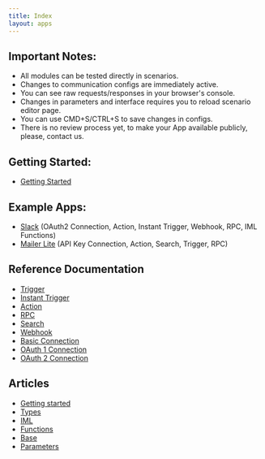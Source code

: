 ```yaml
---
title: Index
layout: apps
---
```


## Important Notes:

- All modules can be tested directly in scenarios.
- Changes to communication configs are immediately active.
- You can see raw requests/responses in your browser's console.
- Changes in parameters and interface requires you to reload scenario editor page.
- You can use CMD+S/CTRL+S to save changes in configs.
- There is no review process yet, to make your App available publicly, please, contact us.

## Getting Started:

* [Getting Started](articles/getting-started.md)

## Example Apps:

* [Slack](https://www.integromat.com/app/slack/1) (OAuth2 Connection, Action, Instant Trigger, Webhook, RPC, IML Functions)
* [Mailer Lite](https://www.integromat.com/app/mailerlite/1) (API Key Connection, Action, Search, Trigger, RPC)

## Reference Documentation

* [Trigger](trigger.md)
* [Instant Trigger](trigger.instant.md)
* [Action](action.md)
* [RPC](rpc.md)
* [Search](search.md)
* [Webhook](webhook.md)
* [Basic Connection](account.basic.md)
* [OAuth 1 Connection](account.oauth1.md)
* [OAuth 2 Connection](account.oauth2.md)

## Articles
* [Getting started](articles/getting-started.md)
* [Types](articles/types.md)
* [IML](articles/iml.md)
* [Functions](articles/functions.md)
* [Base](articles/base.md)
* [Parameters](articles/parameters.md)
